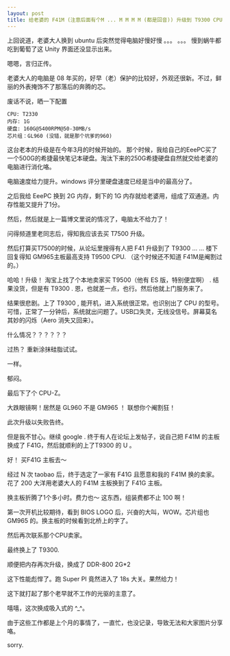 ```yaml
---
layout: post
title: 给老婆的 F41M (注意后面有个M ... M M M M (都是回音)) 升级到 T9300 CPU 和 4G 内存
---
```


上回说道，老婆大人换到 ubuntu 后突然觉得电脑好慢好慢 。。。 。。。 慢到蜗牛都吃到葡萄了这 Unity 界面还没显示出来。 

嗯嗯，言归正传。 

老婆大人的电脑是 08 年买的，好早（老）保护的比较好，外观还很新。不过，鲜丽的外表掩饰不了那落后的奔腾的芯。 

废话不说，晒一下配置 

    CPU: T2330 
    内存: 1G 
    硬盘: 160G@5400RPM@50-30MB/s 
    芯片组：GL960 (没错，就是那个坑爹的960) 

这台老本的升级是在今年3月的时候开始的。 
那个时候，我给自己的EeePC买了一个500G的希捷最快笔记本硬盘。淘汰下来的250G希捷硬盘自然就交给老婆的电脑进行消化咯。 

电脑速度给力提升。windows 评分里硬盘速度已经是当中的最高分了。 

之后我给 EeePC 换到 2G 内存，剩下的 1G 内存就给老婆用，组成了双通道。内存性能又提升了1分。 

然后，然后就是上一篇博文里说的情况了，电脑太不给力了！ 

问得频道里老同志后，得知我应该去买 T7500 升级。 

然后打算买T7500的时候，从论坛里搜得有人把 F41 升级到了 T9300 ... ... 楼下回复得知 GM965主板最高支持 T9500 CPU. （这个时候还不知道 F41M是阉割过的。） 

哈哈！升级！ 淘宝上找了个本地卖家买 T9500（他有 ES 版，特别便宜啊） . 结果没货，但是有 T9300 . 恩，也就差一点，也行。然后他就上门服务来了。 

结果很悲剧。上了 T9300 , 能开机，进入系统很正常。也识别出了 CPU 的型号。可惜，正常了一分钟后，系统就出问题了。USB口失灵，无线没信号。屏幕莫名其妙的闪烁（Aero 消失又回来）。 

什么情况？？？？？？ 

过热？ 重新涂抹硅脂试试。 

一样。 

郁闷。 

最后下了个 CPU-Z。 

大跌眼镜啊！居然是 GL960 不是 GM965 ！ 联想你个阉割狂！ 

此次升级以失败告终。 

但是我不甘心。继续 google . 终于有人在论坛上发帖子，说自己把 F41M 的主板换成了 F41G，然后就顺利的上了T9300 的 U 。 

好！ 买F41G 主板去～ 

经过 N 次 taobao 后，终于选定了一家有 F41G 且愿意和我的 F41M 换的卖家。花了 200 大洋用老婆大人的 F41M 主板换到了 F41G 主板。 

换主板折腾了1个多小时。费力也～ 这东西，组装费都不止 100 啊！ 

第一次开机比较期待，看到 BIOS LOGO 后，兴奋的大叫，WOW。芯片组也GM965 的。换主板的时候看到北桥上的字了。 

然后再次联系那个CPU卖家。 

最终换上了 T9300. 

顺便把内存再次升级，换成了 DDR-800 2G*2 

这下性能彪悍了。跑 Super PI 竟然进入了 18s 大关。果然给力！ 

这下就打起了那个老早就不工作的光驱的主意了。 

嘻嘻，这次换成吸入式的 ^_^。 

由于这些工作都是上个月的事情了，一直忙，也没记录，导致无法和大家图片分享咯。 

sorry. 

 